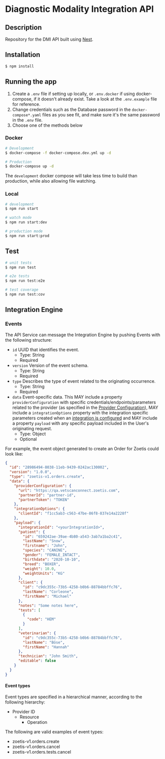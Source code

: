 # Diagnostic Modality Integration API
## Description

Repository for the DMI API built using [Nest](https://github.com/nestjs/nest).

## Installation

```bash
$ npm install
```

## Running the app
1. Create a `.env` file if setting up locally, or `.env.docker` if using docker-compose, if it doesn't already exist. Take a look at the `.env.example` file for reference.
2. Change credentials such as the Database password in the `docker-compose*.yaml` files as you see fit, and make sure it's the same password in the `.env` file.
3. Choose one of the methods below

### Docker
```bash
# Development
$ docker-compose -f docker-compose.dev.yml up -d

# Production
$ docker-compose up -d
```

The `development` docker compose will take less time to build than production, while also allowing file watching.

### Local

```bash
# development
$ npm run start

# watch mode
$ npm run start:dev

# production mode
$ npm run start:prod
```

## Test

```bash
# unit tests
$ npm run test

# e2e tests
$ npm run test:e2e

# test coverage
$ npm run test:cov
```

## Integration Engine

### Events

The API Service can message the Integration Engine by pushing Events with the following structure:
- `id` UUID that identifies the event.
  - Type: String
  - Required
- `version` Version of the event schema.
  - Type: String
  - Required
- `type` Describes the type of event related to the originating occurrence.
  - Type: String
  - Required
- `data` Event-specific data. This MAY include a property `providerConfiguration` with specific credentials/endpoints/parameters related to the provider (as specified in the [Provider Configuration](https://linestudio.stoplight.io/docs/diagnostic-modality-integration/docs/providers/readme.md#how-to-configure-a-provider)), MAY include a `integrationOptions` property with the integration specific parameters created when an [integration is configured](https://linestudio.stoplight.io/docs/diagnostic-modality-integration/docs/getting-started.md#5-connect-the-practice-with-a-provider) and MAY include a property `payload` with any specific payload included in the User's originating request.
  - Type: Object
  - Optional 
  
For example, the event object generated to create an Order for Zoetis could look like:

```json
{
  "id": "28986494-8038-11eb-9439-0242ac130002",
  "version": "1.0.0",
  "type": "zoetis-v1.orders.create",
  "data": {
    "providerConfiguration": {
      "url": "https://qa.vetscanconnect.zoetis.com",
      "partnerId": "partner-id",
      "partnerToken": "TOKEN"
    },
    "integrationOptions": {
      "clientId": "f1cc5ab3-c563-47be-86f8-837e14a2228f"
    },
    "payload": {
      "integrationId": "<yourIntegrationId>",
      "patient": {
        "id": "659242ae-39ae-4b80-a543-3ab7a1ba2c41",
        "lastName": "Snow",
        "firstname": "John",
        "species": "CANINE",
        "gender": "FEMALE_INTACT",
        "birthdate": "2020-10-10",
        "breed": "BOXER",
        "weight": 10.0,
        "weightUnits": "KG"
      },
      "client": {
        "id": "c9dc355c-73b5-4258-b0b6-88784bbffc76",
        "lastName": "Corleone",
        "firstName": "Michael"
      },
      "notes": "Some notes here",
      "tests": [
        {
          "code": "HEM"
        }
      ],
      "veterinarian": {
        "id": "c9dc355c-73b5-4258-b0b6-88784bbffc76",
        "lastName": "Böse",
        "firstName": "Hannah"
      },
      "technician": "John Smith",
      "editable": false
    }
  }
}
```

#### Event types

Event types are specified in a hierarchical manner, according to the following hierarchy:
- Provider ID
  - Resource
    - Operation
    
The following are valid examples of event types:
- zoetis-v1.orders.create
- zoetis-v1.orders.cancel
- zoetis-v1.orders.tests.cancel